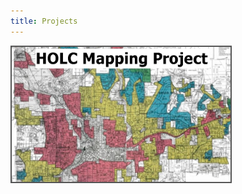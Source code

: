 ```yaml
---
title: Projects
---
```



<a href="https://snmarkley1.github.io/HOLC/">
  <img src="/Projects/HOLC_tile.jpg" width="350" alt="HOLC" title="HOLC Mapping Project" alt="HOLC" style="border:2px solid #555"/>
</a>


